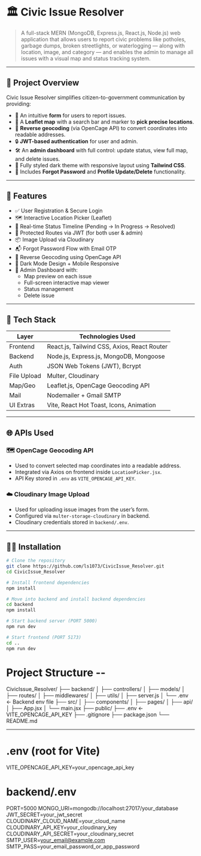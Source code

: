 # 🏛️ Civic Issue Resolver

> A full-stack MERN (MongoDB, Express.js, React.js, Node.js) web application that allows users to report civic problems like potholes, garbage dumps, broken streetlights, or waterlogging — along with location, image, and category — and enables the admin to manage all issues with a visual map and status tracking system.

---

## 📌 Project Overview

Civic Issue Resolver simplifies citizen-to-government communication by providing:

- 📝 An intuitive **form** for users to report issues.
- 📍 A **Leaflet map** with a search bar and marker to **pick precise locations**.
- 🧠 **Reverse geocoding** (via OpenCage API) to convert coordinates into readable addresses.
- 🔒 **JWT-based authentication** for user and admin.
- 🛠️ An **admin dashboard** with full control: update status, view full map, and delete issues.
- 🌙 Fully styled dark theme with responsive layout using **Tailwind CSS**.
- 📧 Includes **Forgot Password** and **Profile Update/Delete** functionality.

---

## 🚀 Features

- ✅ User Registration & Secure Login
- 🗺️ Interactive Location Picker (Leaflet)
- 🔁 Real-time Status Timeline (Pending → In Progress → Resolved)
- 🔐 Protected Routes via JWT (for both user & admin)
- 📦 Image Upload via Cloudinary
- 📬 Forgot Password Flow with Email OTP
- 🧭 Reverse Geocoding using OpenCage API
- 🌙 Dark Mode Design + Mobile Responsive
- 🔐 Admin Dashboard with:
  - Map preview on each issue
  - Full-screen interactive map viewer
  - Status management
  - Delete issue

---

## 🧰 Tech Stack

| Layer       | Technologies Used                              |
|-------------|-------------------------------------------------|
| Frontend    | React.js, Tailwind CSS, Axios, React Router     |
| Backend     | Node.js, Express.js, MongoDB, Mongoose          |
| Auth        | JSON Web Tokens (JWT), Bcrypt                   |
| File Upload | Multer, Cloudinary                              |
| Map/Geo     | Leaflet.js, OpenCage Geocoding API              |
| Mail        | Nodemailer + Gmail SMTP                         |
| UI Extras   | Vite, React Hot Toast, Icons, Animation         |

---

## 🌐 APIs Used

### 🗺️ OpenCage Geocoding API
- Used to convert selected map coordinates into a readable address.
- Integrated via Axios on frontend inside `LocationPicker.jsx`.
- API Key stored in `.env` as `VITE_OPENCAGE_API_KEY`.

### ☁️ Cloudinary Image Upload
- Used for uploading issue images from the user’s form.
- Configured via `multer-storage-cloudinary` in backend.
- Cloudinary credentials stored in `backend/.env`.

---

## 🧑‍💻 Installation

```bash
# Clone the repository
git clone https://github.com/ls1073/CivicIssue_Resolver.git
cd CivicIssue_Resolver

# Install frontend dependencies
npm install

# Move into backend and install backend dependencies
cd backend
npm install

# Start backend server (PORT 5000)
npm run dev

# Start frontend (PORT 5173)
cd ..
npm run dev
```

# Project Structure --

CivicIssue_Resolver/
├── backend/
│   ├── controllers/
│   ├── models/
│   ├── routes/
│   ├── middlewares/
│   ├── utils/
│   ├── server.js
│   └── .env                ← Backend env file
├── src/
│   ├── components/
│   ├── pages/
│   ├── api/
│   ├── App.jsx
│   └── main.jsx
├── public/
├── .env                    ← VITE_OPENCAGE_API_KEY
├── .gitignore
├── package.json
└── README.md

---

# .env (root for Vite)
VITE_OPENCAGE_API_KEY=your_opencage_api_key

# backend/.env
PORT=5000
MONGO_URI=mongodb://localhost:27017/your_database
JWT_SECRET=your_jwt_secret
CLOUDINARY_CLOUD_NAME=your_cloud_name
CLOUDINARY_API_KEY=your_cloudinary_key
CLOUDINARY_API_SECRET=your_cloudinary_secret
SMTP_USER=your_email@example.com
SMTP_PASS=your_email_password_or_app_password

